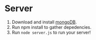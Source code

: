 # Server

1. Download and install [mongoDB](https://docs.mongodb.com/manual/tutorial/install-mongodb-on-os-x).
1. Run npm install to gather depedencies.
1. Run `node server.js` to run your server!